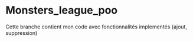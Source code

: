 # Monsters_league_poo
Cette branche contient mon code avec fonctionnalités implementés (ajout, suppression) 
